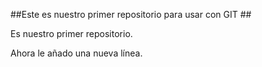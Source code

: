 ##Este es nuestro primer repositorio
para usar con GIT ##

Es nuestro primer repositorio.

Ahora le añado una nueva línea.